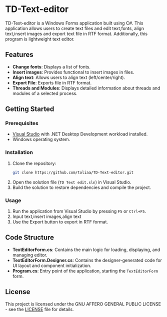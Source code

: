 # TD-Text-editor

TD-Text-editor is a Windows Forms application built using C#. This application allows users to create text files and edit text,fonts, align text,insert images and export text file in RTF format. Additionally, this program is lightweight text editor.

## Features

- **Change fonts**: Displays a list of fonts.
- **Insert images**: Provides functional to insert images in files.
- **Align text**: Allows users to align text (left/center/right).
- **Export File**: Exports file in RTF format.
- **Threads and Modules**: Displays detailed information about threads and modules of a selected process.


## Getting Started

### Prerequisites

- [Visual Studio](https://visualstudio.microsoft.com/) with .NET Desktop Development workload installed.
- Windows operating system.

### Installation

1. Clone the repository:
    ```sh
    git clone https://github.com/toliaa/TD-Text-editor.git
    ```
2. Open the solution file (`TD Text edit.sln`) in Visual Studio.
3. Build the solution to restore dependencies and compile the project.

### Usage

1. Run the application from Visual Studio by pressing `F5` or `Ctrl+F5`.
2. Input text,insert images,align text
4. Use the Export button to export in RTF format.

## Code Structure

- **TextEditorForm.cs**: Contains the main logic for loading, displaying, and managing editor.
- **TextEditorForm.Designer.cs**: Contains the designer-generated code for UI layout and component initialization.
- **Program.cs**: Entry point of the application, starting the `TextEditorForm` form.


## License

This project is licensed under the  GNU AFFERO GENERAL PUBLIC LICENSE - see the [LICENSE](LICENSE) file for details.
